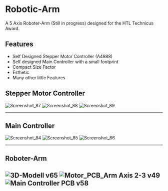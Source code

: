 # Robotic-Arm
A 5 Axis Roboter-Arm (Still in progress) designed for the HTL Technicus Award. 

## Features 
- Self Designed Stepper Motor Controller (A4988) 
- Self designed Main Controller with a small footprint
- Compact Size Factor
- Esthetic 
- Many other little Features

## Stepper Motor Controller 

![Screenshot_87](https://user-images.githubusercontent.com/71924682/149657614-93588fce-9137-472c-8ab5-dbcc37ed5673.png)
![Screenshot_88](https://user-images.githubusercontent.com/71924682/149657616-39791c2b-6787-49b9-add6-81caddfa2a57.png)
![Screenshot_89](https://user-images.githubusercontent.com/71924682/149657618-6caefc3f-7ed7-4157-9a78-b03e740644e6.png)

------

## Main Controller
![Screenshot_84](https://user-images.githubusercontent.com/71924682/149657624-1eb0acbe-f4c5-4585-a5af-4f5c8efa5fe1.png)
![Screenshot_85](https://user-images.githubusercontent.com/71924682/149657626-f1591be5-b1aa-4c6b-9bd4-08e4d52d23d9.png)
![Screenshot_86](https://user-images.githubusercontent.com/71924682/149657629-08d64892-84f8-43e0-9938-04f28876ea78.png)


------

## Roboter-Arm
![3D-Modell v65](https://user-images.githubusercontent.com/71924682/149658639-ff50d84b-67a1-4791-8582-7b2563c2829d.png)
![Motor_PCB_Arm Axis 2-3 v49](https://user-images.githubusercontent.com/71924682/149657790-5d52edd6-3830-4168-96ad-475e444d0b6f.png)
![Main Controller PCB v58](https://user-images.githubusercontent.com/71924682/149657674-de1ed52c-6856-4fef-bc03-7a0a702d993b.png)
------

